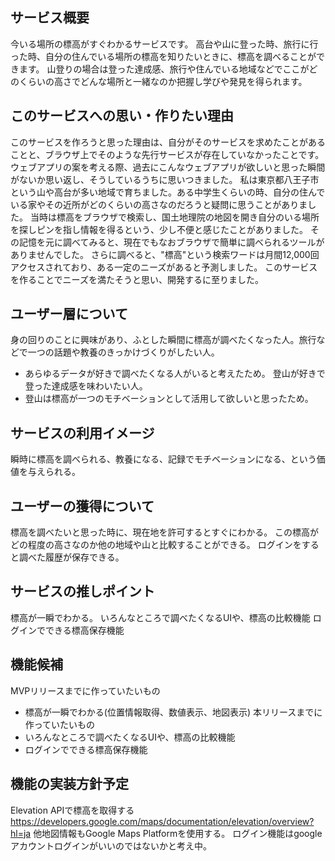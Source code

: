 ## サービス概要
今いる場所の標高がすぐわかるサービスです。
高台や山に登った時、旅行に行った時、自分の住んでいる場所の標高を知りたいときに、標高を調べることができます。
山登りの場合は登った達成感、旅行や住んでいる地域などでここがどのくらいの高さでどんな場所と一緒なのか把握し学びや発見を得られます。

## このサービスへの思い・作りたい理由
このサービスを作ろうと思った理由は、自分がそのサービスを求めたことがあることと、ブラウザ上でそのような先行サービスが存在していなかったことです。
ウェブアプリの案を考える際、過去にこんなウェブアプリが欲しいと思った瞬間がないか思い返し、そうしているうちに思いつきました。
私は東京都八王子市という山や高台が多い地域で育ちました。ある中学生くらいの時、自分の住んでいる家やその近所がどのくらいの高さなのだろうと疑問に思うことがありました。
当時は標高をブラウザで検索し、国土地理院の地図を開き自分のいる場所を探しピンを指し情報を得るという、少し不便と感じたことがありました。
その記憶を元に調べてみると、現在でもなおブラウザで簡単に調べられるツールがありませんでした。
さらに調べると、"標高"という検索ワードは月間12,000回アクセスされており、ある一定のニーズがあると予測しました。
このサービスを作ることでニーズを満たそうと思い、開発するに至りました。

## ユーザー層について
身の回りのことに興味があり、ふとした瞬間に標高が調べたくなった人。旅行などで一つの話題や教養のきっかけづくりがしたい人。
- あらゆるデータが好きで調べたくなる人がいると考えたため。
登山が好きで登った達成感を味わいたい人。
- 登山は標高が一つのモチベーションとして活用して欲しいと思ったため。

## サービスの利用イメージ
瞬時に標高を調べられる、教養になる、記録でモチベーションになる、という価値を与えられる。

## ユーザーの獲得について
標高を調べたいと思った時に、現在地を許可するとすぐにわかる。
この標高がどの程度の高さなのか他の地域や山と比較することができる。
ログインをすると調べた履歴が保存できる。

## サービスの推しポイント
標高が一瞬でわかる。
いろんなところで調べたくなるUIや、標高の比較機能
ログインでできる標高保存機能

## 機能候補
MVPリリースまでに作っていたいもの
- 標高が一瞬でわかる(位置情報取得、数値表示、地図表示)
本リリースまでに作っていたいもの
- いろんなところで調べたくなるUIや、標高の比較機能
- ログインでできる標高保存機能

## 機能の実装方針予定
Elevation APIで標高を取得する
https://developers.google.com/maps/documentation/elevation/overview?hl=ja
他地図情報もGoogle Maps Platformを使用する。
ログイン機能はgoogleアカウントログインがいいのではないかと考え中。

